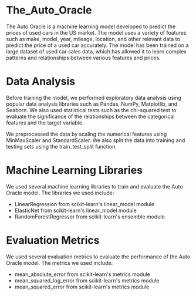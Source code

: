 # The_Auto_Oracle
The Auto Oracle is a machine learning model developed to predict the prices of used cars in the US market. The model uses a variety of features such as make, model, year, mileage, location, and other relevant data to predict the price of a used car accurately. The model has been trained on a large dataset of used car sales data, which has allowed it to learn complex patterns and relationships between various features and prices.

# Data Analysis
Before training the model, we performed exploratory data analysis using popular data analysis libraries such as Pandas, NumPy, Matplotlib, and Seaborn. We also used statistical tests such as the chi-squared test to evaluate the significance of the relationships between the categorical features and the target variable.

We preprocessed the data by scaling the numerical features using MinMaxScaler and StandardScaler. We also split the data into training and testing sets using the train_test_split function.

# Machine Learning Libraries
We used several machine learning libraries to train and evaluate the Auto Oracle model. The libraries we used include:
- LinearRegression from scikit-learn's linear_model module
- ElasticNet from scikit-learn's linear_model module
- RandomForestRegressor from scikit-learn's ensemble module

# Evaluation Metrics
We used several evaluation metrics to evaluate the performance of the Auto Oracle model. The metrics we used include:

- mean_absolute_error from scikit-learn's metrics module
- mean_squared_log_error from scikit-learn's metrics module
- mean_squared_error from scikit-learn's metrics module

